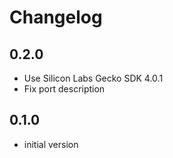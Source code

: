 # Changelog

## 0.2.0

- Use Silicon Labs Gecko SDK 4.0.1
- Fix port description

## 0.1.0

- initial version
